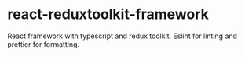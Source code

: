 # react-reduxtoolkit-framework
React framework with typescript and redux toolkit. Eslint for linting and prettier for formatting.
